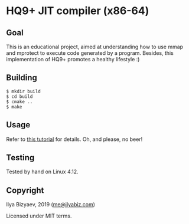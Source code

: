 # HQ9+ JIT compiler (x86-64)

## Goal
This is an educational project, aimed at understanding how to use mmap and mprotect to execute code generated by a program.
Besides, this implementation of HQ9+ promotes a healthy lifestyle :)

## Building
```
$ mkdir build
$ cd build
$ cmake ..
$ make
```

## Usage
Refer to [this tutorial](https://learnxinyminutes.com/docs/hq9+/) for details. Oh, and please, no beer!

## Testing
Tested by hand on Linux 4.12.

## Copyright
Ilya Bizyaev, 2019 (<me@ilyabiz.com>)

Licensed under MIT terms.

